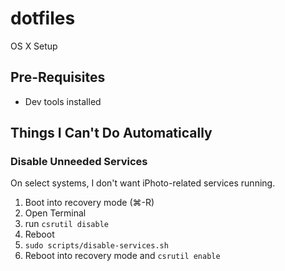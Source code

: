 # dotfiles
OS X Setup

## Pre-Requisites

* Dev tools installed

## Things I Can't Do Automatically

### Disable Unneeded Services

On select systems, I don't want iPhoto-related services running.

1. Boot into recovery mode (⌘-R)
2. Open Terminal
3. run `csrutil disable`
4. Reboot
5. `sudo scripts/disable-services.sh`
6. Reboot into recovery mode and `csrutil enable`
